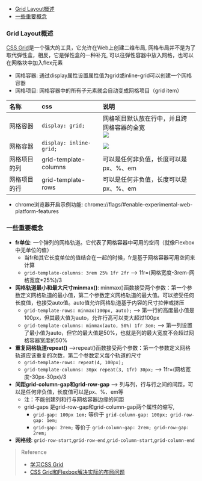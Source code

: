 - [Grid Layout概述](#Grid-Layout概述)
- [一些重要概念](#一些重要概念)

### Grid Layout概述

[CSS Grid](https://www.w3cplus.com/blog/tags/355.html)是一个强大的工具，它允许在Web上创建二维布局, 网格布局并不是为了取代弹性盒，相反，它是弹性盒的一种补充, 可以往弹性容器中放入网格，也可以在网格块中加入flex元素

- 网格容器: 通过display属性设置属性值为grid或inline-grid可以创建一个网格容器
- 网格项目: 网格容器中的所有子元素就会自动变成网格项目（grid item）

| 名称|css |说明|
| :------------- | :------------- | :------------- |
|网格容器|`display: grid;`| 网格项目默认放在行中，并且跨网格容器的全宽<br>![](https://i.imgur.com/sCfcjLL.png)|
|网格容器|`display: inline-grid;` |![](https://i.imgur.com/9FKTav1.png)|
|网格项目的列|grid-template-columns |可以是任何非负值，长度可以是px、%、em|
|网格项目的行|grid-template-rows |可以是任何非负值，长度可以是px、%、em|

- chrome浏览器开启示例功能: chrome://flags/#enable-experimental-web-platform-features

### 一些重要概念

- **fr单位**: 一个弹列的网格轨道。它代表了网格容器中可用的空间（就像Flexbox中无单位的值）
  - 当fr和其它长度单位的值结合在一起的时候，fr是基于网格容器可用空间来计算
  - `grid-template-columns: 3rem 25% 1fr 2fr`  --> 1fr=(网格宽度-3rem-网格宽度*25%)/3
- **网格轨道最小和最大尺寸minmax()**: minmax()函数接受两个参数：第一个参数定义网格轨道的最小值，第二个参数定义网格轨道的最大值。可以接受任何长度值，也接受auto值。auto值允许网格轨道基于内容的尺寸拉伸或挤压
  - `grid-template-rows: minmax(100px, auto);`            --> 第一行的高度最小值是100px，但其最大值为auto，允许行高可以变大超过100px
  - `grid-template-columns: minmax(auto, 50%) 1fr 3em;`   --> 第一列设置了最小值为auto，但它的最大值是50%，也就是列的最大宽度不会超过网格容器宽度的50%
- **重复网格轨道repeat()**  -->repeat()函数接受两个参数：第一个参数定义网格轨道应该重复的次数，第二个参数定义每个轨道的尺寸
  - `grid-template-rows: repeat(4, 100px);`
  - `grid-template-columns: 30px repeat(3, 1fr) 30px;`   --> 1fr=(网格宽度-30px-30px)/3
- **间距grid-column-gap和grid-row-gap** --> 列与列，行与行之间的间距，可以是任何非负值，长度值可以是px、%、em等
  - 注：不能创建列和行与网格容器边缘的间距
  - grid-gaps 是grid-row-gap和grid-column-gap两个属性的缩写, 
    - `grid-gap: 100px 1em;` 等价于 `grid-column-gap: 100px; grid-row-gap: 1em;`
    - `grid-gap: 2rem;` 等价于 `grid-column-gap: 2rem; grid-row-gap: 2rem;`
- **网格线**:  `grid-row-start`,`grid-row-end`,`grid-column-start`,`grid-column-end`

> Reference
> - [学习CSS Grid](https://www.w3cplus.com/css/learncssgrid.html)
> - [CSS Grid和Flexbox解决实际的布局问题](https://www.w3cplus.com/css3/css-grid-flexbox-solving-real-world-problems.html)
